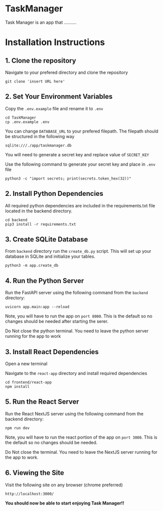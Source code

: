 # TaskManager

Task Manager is an app that ..........

# Installation Instructions 

## 1. Clone the repository
Navigate to your prefered directory and clone the repository
```
git clone 'insert URL here'
```
## 2. Set Your Environment Variables
Copy the `.env.example` file and rename it to `.env`
```
cd TaskManager
cp .env.example .env
```

You can change `DATABASE_URL` to your prefered filepath. The filepath should be structured in the following way

```
sqlite:///./app/taskmanager.db
```

You will need to generate a secret key and replace value of `SECRET_KEY`

Use the following command to generate your secret key and place in `.env` file
```
python3 -c "import secrets; print(secrets.token_hex(32))"
```

## 2. Install Python Dependencies
All required python dependencies are included in the requirements.txt file located in the backend directory.
```
cd backend
pip3 install -r requirements.txt
```
## 3. Create SQLite Database
From `backend` directory run the `create_db.py` script. This will set up your database in SQLite and initialize your tables. 
```
python3 -m app.create_db
```
## 4. Run the Python Server
Run the FastAPI server using the following command from the `backend` directory:

```
uvicorn app.main:app --reload
```
Note, you will have to run the app on `port 8000`. This is the default so no changes should be needed after starting the serer. 

Do Not close the python terminal. You need to leave the python server running for the app to work

## 3. Install React Dependencies
Open a new terminal

Navigate to the `react-app` directory and install required dependencies
```
cd frontend/react-app
npm install
```

## 5. Run the React Server
Run the React NextJS server using the following command from the backend directory:

```
npm run dev
```
Note, you will have to run the react portion of the app on `port 3000`. This is the default so no changes should be needed.

Do Not close the terminal. You need to leave the NextJS server running for the app to work.

## 6. Viewing the Site
Visit the following site on any browser (chrome preferred)
```
http://localhost:3000/
```

**You should now be able to start enjoying Task Manager!!**
